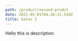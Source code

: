 ```yaml
---
path: /product/second-prodct
date: 2021-05-01T04:26:21.534Z
title: Sales 2
---
```

Hello this is description